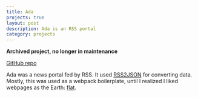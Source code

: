 ```yaml
---
title: Ada
projects: true
layout: post
description: Ada is an RSS portal
category: projects
---
```


**Archived project, no longer in maintenance**

[GitHub repo](https://github.com/leakspin/ada)

Ada was a news portal fed by RSS. It used [RSS2JSON](https://rss2json.com) for converting data. Mostly, this was used as a webpack boilerplate, until I realized I liked webpages as the Earth: [flat](/jk).